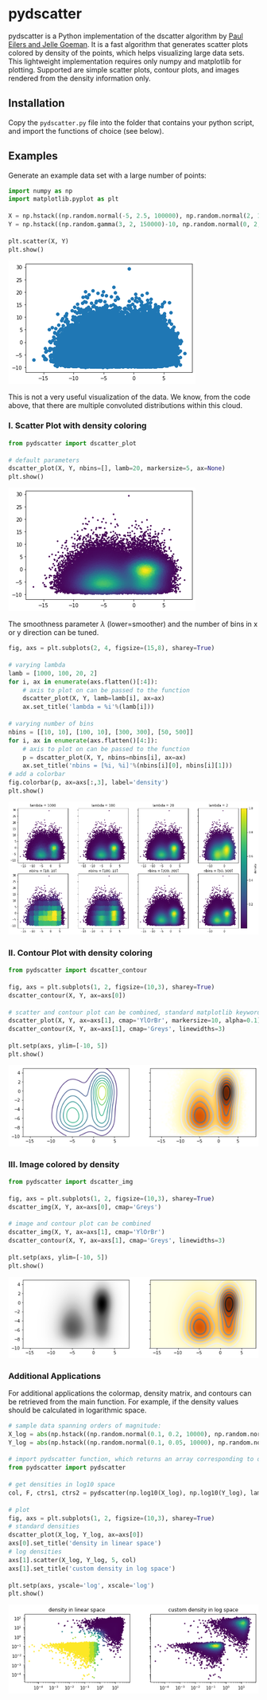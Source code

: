 # pydscatter

pydscatter is a Python implementation of the dscatter algorithm by [Paul Eilers and Jelle Goeman](https://academic.oup.com/bioinformatics/article/20/5/623/213453). It is a fast algorithm that generates scatter plots colored by density of the points, which helps visualizing large data sets. This lightweight implementation requires only numpy and matplotlib for plotting. Supported are simple scatter plots, contour plots, and images rendered from the density information only.

## Installation

Copy the `pydscatter.py` file into the folder that contains your python script, and import the functions of choice (see below).

## Examples

Generate an example data set with a large number of points:


```python
import numpy as np
import matplotlib.pyplot as plt

X = np.hstack((np.random.normal(-5, 2.5, 100000), np.random.normal(2, 1.5, 100000)))
Y = np.hstack((np.random.gamma(3, 2, 150000)-10, np.random.normal(0, 2, 50000)))

plt.scatter(X, Y)
plt.show()
```


![png](README_files/README_2_0.png)


This is not a very useful visualization of the data. We know, from the code above, that there are multiple convoluted distributions within this cloud.

### I. Scatter Plot with density coloring


```python
from pydscatter import dscatter_plot

# default parameters
dscatter_plot(X, Y, nbins=[], lamb=20, markersize=5, ax=None)
plt.show()
```


![png](README_files/README_4_0.png)


The smoothness parameter $\lambda$ (lower=smoother) and the number of bins in x or y direction can be tuned.


```python
fig, axs = plt.subplots(2, 4, figsize=(15,8), sharey=True)

# varying lambda
lamb = [1000, 100, 20, 2]
for i, ax in enumerate(axs.flatten()[:4]):
    # axis to plot on can be passed to the function
    dscatter_plot(X, Y, lamb=lamb[i], ax=ax)
    ax.set_title('lambda = %i'%(lamb[i]))

# varying number of bins
nbins = [[10, 10], [100, 10], [300, 300], [50, 500]]
for i, ax in enumerate(axs.flatten()[4:]):
    # axis to plot on can be passed to the function
    p = dscatter_plot(X, Y, nbins=nbins[i], ax=ax)
    ax.set_title('nbins = [%i, %i]'%(nbins[i][0], nbins[i][1]))
# add a colorbar
fig.colorbar(p, ax=axs[:,3], label='density')
plt.show()
```


![png](README_files/README_6_0.png)


### II. Contour Plot with density coloring


```python
from pydscatter import dscatter_contour

fig, axs = plt.subplots(1, 2, figsize=(10,3), sharey=True)
dscatter_contour(X, Y, ax=axs[0])

# scatter and contour plot can be combined, standard matplotlib keyword arguments can be passed
dscatter_plot(X, Y, ax=axs[1], cmap='YlOrBr', markersize=10, alpha=0.1)
dscatter_contour(X, Y, ax=axs[1], cmap='Greys', linewidths=3)

plt.setp(axs, ylim=[-10, 5])
plt.show()
```


![png](README_files/README_8_0.png)


### III. Image colored by density


```python
from pydscatter import dscatter_img

fig, axs = plt.subplots(1, 2, figsize=(10,3), sharey=True)
dscatter_img(X, Y, ax=axs[0], cmap='Greys')

# image and contour plot can be combined
dscatter_img(X, Y, ax=axs[1], cmap='YlOrBr')
dscatter_contour(X, Y, ax=axs[1], cmap='Greys', linewidths=3)

plt.setp(axs, ylim=[-10, 5])
plt.show()
```


![png](README_files/README_10_0.png)


### Additional Applications

For additional applications the colormap, density matrix, and contours can be retrieved from the main function. For example, if the density values should be calculated in logarithmic space.


```python
# sample data spanning orders of magnitude:
X_log = abs(np.hstack((np.random.normal(0.1, 0.2, 10000), np.random.normal(10, 7, 10000))))
Y_log = abs(np.hstack((np.random.normal(0.1, 0.05, 10000), np.random.normal(10, 30, 10000))))

# import pydscatter function, which returns an array corresponding to densities
from pydscatter import pydscatter

# get densities in log10 space
col, F, ctrs1, ctrs2 = pydscatter(np.log10(X_log), np.log10(Y_log), lamb=50)

# plot
fig, axs = plt.subplots(1, 2, figsize=(10,3), sharey=True)
# standard densities
dscatter_plot(X_log, Y_log, ax=axs[0])
axs[0].set_title('density in linear space')
# log densities
axs[1].scatter(X_log, Y_log, 5, col)
axs[1].set_title('custom density in log space')

plt.setp(axs, yscale='log', xscale='log')
plt.show()
```


![png](README_files/README_13_0.png)

